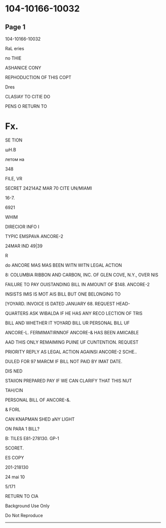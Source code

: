 # 104-10166-10032

## Page 1

104-10166-10032

RaL eries

по THIE

ASHANICE CONY

REPHODUCTION OF THIS COPT

Dres

CLASIAY TO CITIE DO

PENS O RETURN TO

# Fx.

SE TION

шH.B

летом на

348

FILE, VR

SECRET 24214AZ MAR 70 CITE UN/MIAMI

16-7.

6921

WHIM

DIRECIOR INFO I

TYPIC EMSPAVA ANCORE-2

24MAR IND 49|39

R

do ANCORE MAS MAS BEEN WITN WITN LEGAL ACTION

8: COLUMBIA RIBBON AND CARBON, INC. OF GLEN COVE, N.Y., OVER NIS

FAILURE TO PAY OUISTANDING BILL IN AMOUNT OF $148. ANCORE-2

INSISTS IMIS IS MOT AIS BILL BUT ONE BELONGING TO

[YOYARD. INVOICE IS DATED JANUARY 68. REQUEST HEAD-

QUARTERS ASK WIBALDA IF HE HAS ANY RECO LECTION OF TRIS

BILL AND WHETHER IT YOYARD BILL UR PERSONAL BILL UF

ANCORE-L. FERMIMATIRNNOF ANCORE-& HAS BEEN AMICABLE

AAD THIS ONLY REMAIMING PUINE UF CUNTENTION. REQUEST

PRIORITY REPLY AS LEGAL ACTION AGAINSI ANCORE-2 SCHE..

DULED FOR 97 MARCM IF BILL NOT PAID BY IMAT DATE.

DIS NED

STAIION PREPARED PAY IF WE CAN CLARIFY THAT THIS NUT

TAH/CIN

PERSONAL BILL OF ANCORE-&.

& FORL

CAN KNAPMAN SHED aNY LIGHT

ON PARA 1 BILL?

B: TILES E81-278130. GP-1

SCORET.

ES COPY

201-218130

24 mai 10

5/171

RETURN TO CIA

Background Use Only

Do Not Reproduce

---

